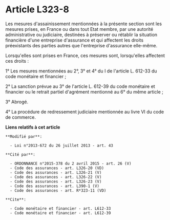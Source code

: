 # Article L323-8

Les mesures d'assainissement mentionnées à la présente section sont les mesures prises, en France ou dans tout Etat membre,
par une autorité administrative ou judiciaire, destinées à préserver ou rétablir la situation financière d'une entreprise
d'assurance et qui affectent les droits préexistants des parties autres que l'entreprise d'assurance elle-même. 

Lorsqu'elles sont prises en France, ces mesures sont, lorsqu'elles affectent ces droits : 

1° Les mesures mentionnées au 2°, 3° et 4° du I de l'article L. 612-33 du code monétaire et financier ; 

2° La sanction prévue au 3° de l'article L. 612-39 du code monétaire et financier ou le retrait partiel d'agrément mentionné
au 6° du même article ; 

3° Abrogé. 

4° La procédure de redressement judiciaire mentionnée au livre VI du code de commerce.

**Liens relatifs à cet article**

	**Modifié par**:

	  - Loi n°2013-672 du 26 juillet 2013 - art. 43

	**Cité par**:

	  - ORDONNANCE n°2015-378 du 2 avril 2015 - art. 26 (V)
	  - Code des assurances - art. L326-20 (VD)
	  - Code des assurances - art. L326-21 (V)
	  - Code des assurances - art. L326-22 (V)
	  - Code des assurances - art. L326-23 (V)
	  - Code des assurances - art. L390-1 (V)
	  - Code des assurances - art. R*323-11 (VD)

	**Cite**:

	  - Code monétaire et financier - art. L612-33
	  - Code monétaire et financier - art. L612-39
